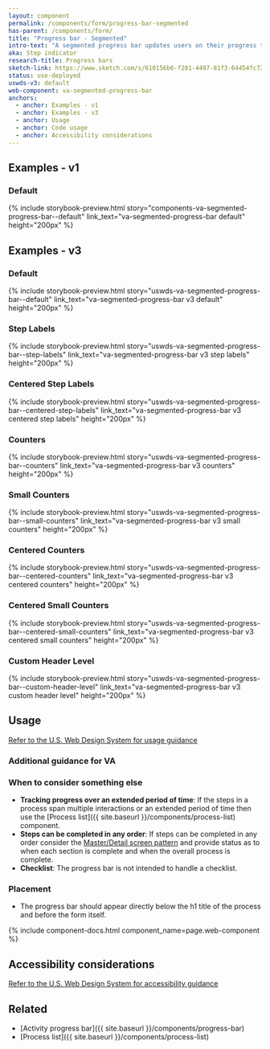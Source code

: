 ```yaml
---
layout: component
permalink: /components/form/progress-bar-segmented
has-parent: /components/form/
title: "Progress bar - Segmented"
intro-text: "A segmented progress bar updates users on their progress through a multi-step process."
aka: Step indicator
research-title: Progress bars
sketch-link: https://www.sketch.com/s/610156b6-f281-4497-81f3-64454fc72156/p/22A38EE5-A28E-41CB-829C-4D305AFEAE50
status: use-deployed
uswds-v3: default
web-component: va-segmented-progress-bar
anchors:
  - anchor: Examples - v1
  - anchor: Examples - v3
  - anchor: Usage
  - anchor: Code usage
  - anchor: Accessibility considerations
---
```


## Examples - v1

### Default

{% include storybook-preview.html story="components-va-segmented-progress-bar--default" link_text="va-segmented-progress-bar default" height="200px" %}

## Examples - v3

### Default

{% include storybook-preview.html story="uswds-va-segmented-progress-bar--default" link_text="va-segmented-progress-bar v3 default" height="200px" %}

### Step Labels

{% include storybook-preview.html story="uswds-va-segmented-progress-bar--step-labels" link_text="va-segmented-progress-bar v3 step labels" height="200px" %}

### Centered Step Labels

{% include storybook-preview.html story="uswds-va-segmented-progress-bar--centered-step-labels" link_text="va-segmented-progress-bar v3 centered step labels" height="200px" %}

### Counters

{% include storybook-preview.html story="uswds-va-segmented-progress-bar--counters" link_text="va-segmented-progress-bar v3 counters" height="200px" %}

### Small Counters

{% include storybook-preview.html story="uswds-va-segmented-progress-bar--small-counters" link_text="va-segmented-progress-bar v3 small counters" height="200px" %}

### Centered Counters

{% include storybook-preview.html story="uswds-va-segmented-progress-bar--centered-counters" link_text="va-segmented-progress-bar v3 centered counters" height="200px" %}

### Centered Small Counters

{% include storybook-preview.html story="uswds-va-segmented-progress-bar--centered-small-counters" link_text="va-segmented-progress-bar v3 centered small counters" height="200px" %}

### Custom Header Level

{% include storybook-preview.html story="uswds-va-segmented-progress-bar--custom-header-level" link_text="va-segmented-progress-bar v3 custom header level" height="200px" %}

## Usage

<a class="vads-c-action-link--blue" href="https://designsystem.digital.gov/components/step-indicator/">Refer to the U.S. Web Design System for usage guidance</a>

### Additional guidance for VA

### When to consider something else

* **Tracking progress over an extended period of time**: If the steps in a process span multiple interactions or an extended period of time then use the [Process list]({{ site.baseurl }}/components/process-list) component.
* **Steps can be completed in any order**: If steps can be completed in any order consider the [Master/Detail screen pattern](https://designingwebinterfaces.com/designing-web-interfaces-12-screen-patterns) and provide status as to when each section is complete and when the overall process is complete.
* **Checklist**: The progress bar is not intended to handle a checklist.

### Placement

* The progress bar should appear directly below the h1 title of the process and before the form itself.
 
{% include component-docs.html component_name=page.web-component %}

## Accessibility considerations

<a class="vads-c-action-link--blue" href="https://designsystem.digital.gov/components/alert/#accessibility-alert">Refer to the U.S. Web Design System for accessibility guidance</a>

## Related

* [Activity progress bar]({{ site.baseurl }}/components/progress-bar)
* [Process list]({{ site.baseurl }}/components/process-list)